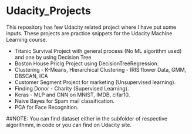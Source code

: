 # Udacity_Projects
This repository has few Udacity related project where I have put some inputs. These projects are practice snippets for the Udacity Machine Learning course.
- Titanic Survival Project with general process (No ML algorithm used) and one by using Decision Tree
- Boston House Pricig Project using DecisionTreeRegression.
- Clustering - K-Means, Hierarchical Clustering - IRIS flower Data, GMM, DBSCAN, ICA
- Customer Segment Project for marketing (Unsupervised learning).
- Finding Donor - Charity (Supervised Learning).
- Keras - MLP and CNN on MNIST, IMDB, cifar10.
- Naive Bayes for Spam mail classification.
- PCA for Face Recognition.

##NOTE: You can find dataset either in the subfolder of respective algorithmm, in code or you can find on Udacity site.
